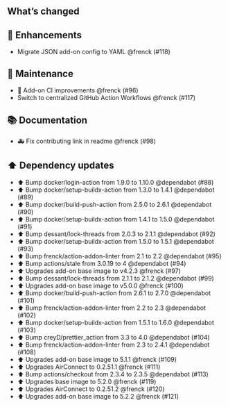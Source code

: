 ## What’s changed

## 🚀 Enhancements

- Migrate JSON add-on config to YAML @frenck (#118)

## 🧰 Maintenance

- 🚀 Add-on CI improvements @frenck (#96)
- Switch to centralized GitHub Action Workflows @frenck (#117)

## 📚 Documentation

- 🚑 Fix contributing link in readme @frenck (#98)

## ⬆️ Dependency updates

- ⬆️ Bump docker/login-action from 1.9.0 to 1.10.0 @dependabot (#88)
- ⬆️ Bump docker/setup-buildx-action from 1.3.0 to 1.4.1 @dependabot (#89)
- ⬆️ Bump docker/build-push-action from 2.5.0 to 2.6.1 @dependabot (#90)
- ⬆️ Bump docker/setup-buildx-action from 1.4.1 to 1.5.0 @dependabot (#91)
- ⬆️ Bump dessant/lock-threads from 2.0.3 to 2.1.1 @dependabot (#92)
- ⬆️ Bump docker/setup-buildx-action from 1.5.0 to 1.5.1 @dependabot (#93)
- ⬆️ Bump frenck/action-addon-linter from 2.1 to 2.2 @dependabot (#95)
- ⬆️ Bump actions/stale from 3.0.19 to 4 @dependabot (#94)
- ⬆️ Upgrades add-on base image to v4.2.3 @frenck (#97)
- ⬆️ Bump dessant/lock-threads from 2.1.1 to 2.1.2 @dependabot (#99)
- ⬆️ Upgrades add-on base image to v5.0.0 @frenck (#100)
- ⬆️ Bump docker/build-push-action from 2.6.1 to 2.7.0 @dependabot (#101)
- ⬆️ Bump frenck/action-addon-linter from 2.2 to 2.3 @dependabot (#102)
- ⬆️ Bump docker/setup-buildx-action from 1.5.1 to 1.6.0 @dependabot (#103)
- ⬆️ Bump creyD/prettier_action from 3.3 to 4.0 @dependabot (#104)
- ⬆️ Bump frenck/action-addon-linter from 2.3 to 2.4.1 @dependabot (#108)
- ⬆️ Upgrades add-on base image to 5.1.1 @frenck (#109)
- ⬆️ Upgrades AirConnect to 0.2.51.1 @frenck (#111)
- ⬆️ Bump actions/checkout from 2.3.4 to 2.3.5 @dependabot (#113)
- ⬆️ Upgrades base image to 5.2.0 @frenck (#119)
- ⬆️ Upgrades AirConnect to 0.2.51.2 @frenck (#120)
- ⬆️ Upgrades add-on base image to 5.2.2 @frenck (#121)

